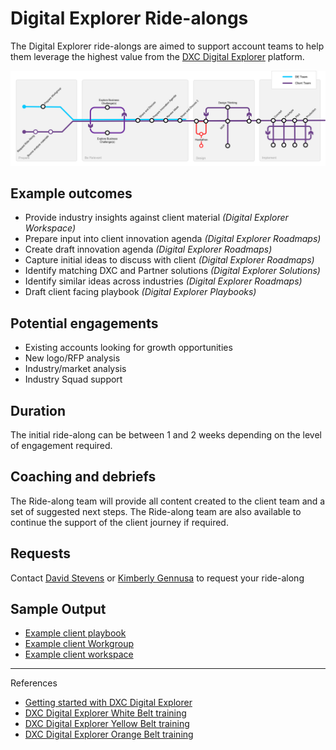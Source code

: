 # Digital Explorer Ride-alongs

The Digital Explorer ride-alongs are aimed to support account teams to help them leverage the highest value from the [DXC Digital Explorer](https://digitalexplorer.dxc.com) platform.

![image](images/GeneralFlow.png)

## Example outcomes
- Provide industry insights against client material *(Digital Explorer Workspace)*
- Prepare input into client innovation agenda *(Digital Explorer Roadmaps)*
- Create draft innovation agenda *(Digital Explorer Roadmaps)*
- Capture initial ideas to discuss with client *(Digital Explorer Roadmaps)*
- Identify matching DXC and Partner solutions *(Digital Explorer Solutions)*
- Identify similar ideas across industries *(Digital Explorer Roadmaps)*
- Draft client facing playbook *(Digital Explorer Playbooks)*


## Potential engagements
- Existing accounts looking for growth opportunities
- New logo/RFP analysis
- Industry/market analysis
- Industry Squad support

## Duration
The initial ride-along can be between 1 and 2 weeks depending on the level of engagement required.

## Coaching and debriefs
The Ride-along team will provide all content created to the client team and a set of suggested next steps.   The Ride-along team are also available to continue the support of the client journey if required.

## Requests
Contact [David Stevens](mailto:davidstevens@dxc.com?subject=DE_Ride-along) or [Kimberly Gennusa](mailto:kgennusa@dxc.com?subject=DE_Ride-along) to request your ride-along

## Sample Output

- [Example client playbook](https://digitalexplorer.dxc.com/pb/playbook/207321)
- [Example client Workgroup](https://digitalexplorer.dxc.com/dew/workspace-group/199064)
- [Example client workspace](https://digitalexplorer.dxc.com/dew/workspace/creator/199423)

---

References

- [Getting started with DXC Digital Explorer](https://github.com/dxc-technology/dxc-digitalexplorer/blob/master/training/200/readme.md)
- [DXC Digital Explorer White Belt training](https://dxc.sabacloud.com/Saba/Web_spf/NA2PRD0005/app/shared;spf-url=common%2Flearningeventdetail%2Fcurra000000000004384)
- [DXC Digital Explorer Yellow Belt training](https://dxc.sabacloud.com/Saba/Web_spf/NA2PRD0005/app/shared;spf-url=common%2Flearningeventdetail%2Fcurra000000000004500)
- [DXC Digital Explorer Orange Belt training](https://dxc.sabacloud.com/Saba/Web_spf/NA2PRD0005/app/shared;spf-url=common%2Flearningeventdetail%2Fcurra000000000004560)